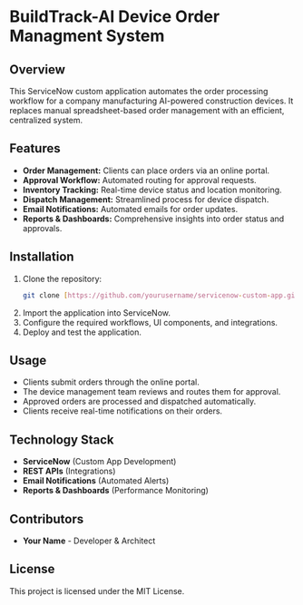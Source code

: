 # BuildTrack-AI Device Order Managment System

## Overview
This ServiceNow custom application automates the order processing workflow for a company manufacturing AI-powered construction devices. It replaces manual spreadsheet-based order management with an efficient, centralized system.

## Features
- **Order Management:** Clients can place orders via an online portal.
- **Approval Workflow:** Automated routing for approval requests.
- **Inventory Tracking:** Real-time device status and location monitoring.
- **Dispatch Management:** Streamlined process for device dispatch.
- **Email Notifications:** Automated emails for order updates.
- **Reports & Dashboards:** Comprehensive insights into order status and approvals.

## Installation
1. Clone the repository:
   ```sh
   git clone [https://github.com/yourusername/servicenow-custom-app.git](https://github.com/EzaazBasha/BuildTrack---AI-Device-Order-Management-System.git)
   ```
2. Import the application into ServiceNow.
3. Configure the required workflows, UI components, and integrations.
4. Deploy and test the application.

## Usage
- Clients submit orders through the online portal.
- The device management team reviews and routes them for approval.
- Approved orders are processed and dispatched automatically.
- Clients receive real-time notifications on their orders.

## Technology Stack
- **ServiceNow** (Custom App Development)
- **REST APIs** (Integrations)
- **Email Notifications** (Automated Alerts)
- **Reports & Dashboards** (Performance Monitoring)

## Contributors
- **Your Name** - Developer & Architect

## License
This project is licensed under the MIT License.
